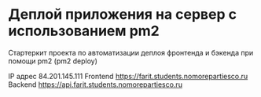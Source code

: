 # Деплой приложения на сервер с использованием pm2

Стартеркит проекта по автоматизации деплоя фронтенда и бэкенда при помощи pm2 (pm2 deploy)

IP адрес 84.201.145.111
Frontend https://farit.students.nomorepartiesco.ru
Backend https://api.farit.students.nomorepartiesco.ru
